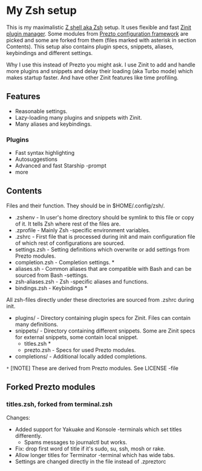 # My Zsh setup

This is my maximalistic [Z shell aka Zsh](https://zsh.sourceforge.io/) setup. It uses flexible and fast [Zinit plugin manager](https://github.com/zdharma-continuum/zinit). Some modules from [Prezto configuration framework](https://github.com/sorin-ionescu/prezto) are picked and some are forked from them (files marked with asterisk in section Contents). This setup also contains plugin specs, snippets, aliases, keybindings and different settings.

Why I use this instead of Prezto you might ask. I use Zinit to add and handle more plugins and snippets and delay their loading (aka Turbo mode) which makes startup faster. And have other Zinit features like time profiling.

## Features

- Reasonable settings.
- Lazy-loading many plugins and snippets with Zinit.
- Many aliases and keybindings.

### Plugins

- Fast syntax highlighting
- Autosuggestions
- Advanced and fast Starship -prompt
- more

## Contents

Files and their function. They should be in $HOME/.config/zsh/.

- .zshenv - In user's home directory should be symlink to this file or copy of it. It tells Zsh where rest of the files are.
- .zprofile - Mainly Zsh -specific environment variables.
- .zshrc - First file that is processed during init and main configuration file of which rest of configurations are sourced.
- settings.zsh - Setting definitions which overwrite or add settings from Prezto modules.
- completion.zsh - Completion settings. *
- aliases.sh - Common aliases that are compatible with Bash and can be sourced from Bash -settings.
- zsh-aliases.zsh - Zsh -specific aliases and functions.
- bindings.zsh - Keybindings *

All zsh-files directly under these directories are sourced from .zshrc during init.
- plugins/ - Directory containing plugin specs for Zinit. Files can contain many definitions.
- snippets/ - Directory containing different snippets. Some are Zinit specs for external snippets, some contain local snippet.
  - titles.zsh *
  - prezto.zsh - Specs for used Prezto modules.
- completions/ - Additional locally added completions.

`*` [!NOTE]  These are derived from Prezto modules. See LICENSE -file

## Forked Prezto modules

### titles.zsh, forked from terminal.zsh

Changes:
- Added support for Yakuake and Konsole -terminals which set titles differently.
  - Spams messages to journalctl but works.
- Fix: drop first word of title if it's sudo, su, ssh, mosh or rake.
- Allow longer titles for Terminator -terminal which has wide tabs.
- Settings are changed directly in the file instead of .zpreztorc
